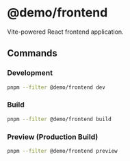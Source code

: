 # @demo/frontend

Vite-powered React frontend application.

## Commands

### Development
```bash
pnpm --filter @demo/frontend dev
```

### Build
```bash
pnpm --filter @demo/frontend build
```

### Preview (Production Build)
```bash
pnpm --filter @demo/frontend preview
```